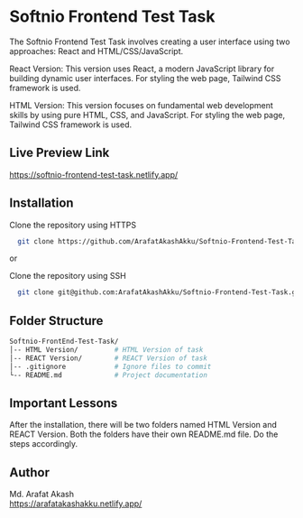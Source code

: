 
# Softnio Frontend Test Task

The Softnio Frontend Test Task involves creating a user interface using two approaches: React and HTML/CSS/JavaScript.

React Version: This version uses React, a modern JavaScript library for building dynamic user interfaces. For styling the web page, Tailwind CSS framework is used. 

HTML Version: This version focuses on fundamental web development skills by using pure HTML, CSS, and JavaScript. For styling the web page, Tailwind CSS framework is used.


## Live Preview Link 

https://softnio-frontend-test-task.netlify.app/


## Installation

Clone the repository using HTTPS

```bash
  git clone https://github.com/ArafatAkashAkku/Softnio-Frontend-Test-Task.git
```
or

Clone the repository using SSH

```bash
  git clone git@github.com:ArafatAkashAkku/Softnio-Frontend-Test-Task.git
  ```

## Folder Structure

```bash
Softnio-FrontEnd-Test-Task/  
│-- HTML Version/         # HTML Version of task
│-- REACT Version/        # REACT Version of task
│-- .gitignore            # Ignore files to commit
└-- README.md             # Project documentation
```  
  
## Important Lessons

After the installation, there will be two folders named HTML Version and REACT Version. Both the folders have their own README.md file. Do the steps accordingly.

## Author

Md. Arafat Akash  
https://arafatakashakku.netlify.app/  
